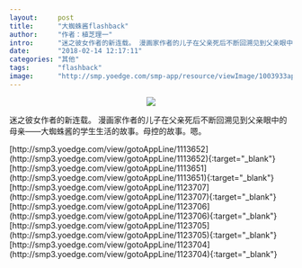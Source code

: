 ```yaml
---
layout:     post
title:      "大蜘蛛酱flashback"
author:     "作者：植芝理一"
intro:      "迷之彼女作者的新连载。 ​漫画家作者的儿子在父亲死后不断回溯见到父亲眼中的母亲——大蜘蛛酱的学生生活的故事。母控的故事。嗯。"
date:       "2018-02-14 12:17:11"
categories: "其他"
tags:       "flashback"
image:      "http://smp.yoedge.com/smp-app/resource/viewImage/1003933appline.png"
---
```

<div style="text-align: center">
<p><img src="http://smp.yoedge.com/smp-app/resource/viewImage/1003933appline.png"/></p>
</div>
<p class="post-meta">
<span>迷之彼女作者的新连载。 ​漫画家作者的儿子在父亲死后不断回溯见到父亲眼中的母亲——大蜘蛛酱的学生生活的故事。母控的故事。嗯。</span>
</p>
[http://smp3.yoedge.com/view/gotoAppLine/1113652](http://smp3.yoedge.com/view/gotoAppLine/1113652){:target="_blank"}
[http://smp3.yoedge.com/view/gotoAppLine/1113651](http://smp3.yoedge.com/view/gotoAppLine/1113651){:target="_blank"}
[http://smp3.yoedge.com/view/gotoAppLine/1123707](http://smp3.yoedge.com/view/gotoAppLine/1123707){:target="_blank"}
[http://smp3.yoedge.com/view/gotoAppLine/1123706](http://smp3.yoedge.com/view/gotoAppLine/1123706){:target="_blank"}
[http://smp3.yoedge.com/view/gotoAppLine/1123705](http://smp3.yoedge.com/view/gotoAppLine/1123705){:target="_blank"}
[http://smp3.yoedge.com/view/gotoAppLine/1123704](http://smp3.yoedge.com/view/gotoAppLine/1123704){:target="_blank"}


